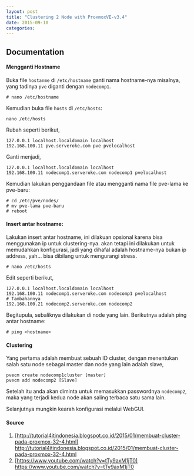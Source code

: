 ```yaml
---
layout: post
title: "Clustering 2 Node with ProxmoxVE-v3.4"
date: 2015-09-10
categories:
---
```


## Documentation
#### Mengganti Hostname

Buka file `hostanme` di `/etc/hostname` ganti nama hostname-nya misalnya, yang tadinya `pve` diganti dengan `nodecomp1`.
```
# nano /etc/hostname
```
Kemudian buka file `hosts` di `/etc/hosts`:
```
nano /etc/hosts
```
Rubah seperti berikut,
```
127.0.0.1 localhost.localdomain localhost
192.168.100.11 pve.serveroke.com pve pvelocalhost
```
Ganti menjadi,
```
127.0.0.1 localhost.localdomain localhost
192.168.100.11 nodecomp1.serveroke.com nodecomp1 pvelocalhost
```
Kemudian lakukan penggandaan file atau mengganti nama file pve-lama ke pve-baru:
```
# cd /etc/pve/nodes/
# mv pve-lama pve-baru
# reboot
```

#### Insert antar hostname:
Lakukan insert antar hostname, ini dilakuan opsional karena bisa menggunakan ip untuk clustering-nya. akan tetapi ini dilakukan untuk memudahkan konfigurasi, jadi yang dihafal adalah hostname-nya bukan ip address, yah... bisa dibilang untuk mengurangi stress.
```
# nano /etc/hosts
```
Edit seperti berikut,
```
127.0.0.1 localhost.localdomain localhost
192.168.100.11 nodecomp1.serveroke.com nodecomp1 pvelocalhost
# Tambahannya
192.168.100.21 nodecomp2.serveroke.com nodecomp2
```
Begitupula, sebaliknya dilakukan di node yang lain.
Berikutnya adalah ping antar hostname:
```
# ping <hostname>
```
#### Clustering
Yang pertama adalah membuat sebuah ID cluster, dengan menentukan salah satu node sebagai master dan node yang lain adalah slave,
```
pvecm create nodecomp1cluster [master]
pvecm add nodecomp2 [Slave]
```
Setelah itu anda akan diminta untuk memasukkan passwordnya `nodecomp2`, maka yang terjadi kedua node akan saling terbaca satu sama lain.

Selanjutnya mungkin kearah konfigurasi melalui WebGUI.

#### Source
1. [http://tutorial4itindonesia.blogspot.co.id/2015/01/membuat-cluster-pada-proxmox-32-4.html] http://tutorial4itindonesia.blogspot.co.id/2015/01/membuat-cluster-pada-proxmox-32-4.html
2. [https://www.youtube.com/watch?v=tTy9axM1jT0] https://www.youtube.com/watch?v=tTy9axM1jT0
